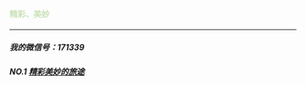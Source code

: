 #### <p style="color:#C8E0B5;">精彩、美妙</p>

---
##### 我的微信号：171339


##### NO.1   [精彩美妙的旅途]( https://meditation.zhangyungang.com/  "Title")

